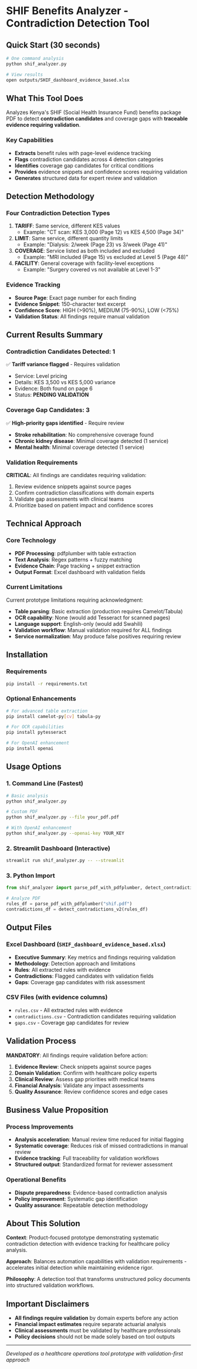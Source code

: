 # SHIF Benefits Analyzer - Contradiction Detection Tool

## Quick Start (30 seconds)
```bash
# One command analysis
python shif_analyzer.py

# View results
open outputs/SHIF_dashboard_evidence_based.xlsx
```

## What This Tool Does

Analyzes Kenya's SHIF (Social Health Insurance Fund) benefits package PDF to detect **contradiction candidates** and coverage gaps with **traceable evidence requiring validation**.

### Key Capabilities
- **Extracts** benefit rules with page-level evidence tracking
- **Flags** contradiction candidates across 4 detection categories
- **Identifies** coverage gap candidates for critical conditions  
- **Provides** evidence snippets and confidence scores requiring validation
- **Generates** structured data for expert review and validation

## Detection Methodology

### Four Contradiction Detection Types
1. **TARIFF**: Same service, different KES values
   - Example: "CT scan: KES 3,000 (Page 12) vs KES 4,500 (Page 34)"
2. **LIMIT**: Same service, different quantity limits
   - Example: "Dialysis: 2/week (Page 23) vs 3/week (Page 41)"
3. **COVERAGE**: Service listed as both included and excluded
   - Example: "MRI included (Page 15) vs excluded at Level 5 (Page 48)"
4. **FACILITY**: General coverage with facility-level exceptions
   - Example: "Surgery covered vs not available at Level 1-3"

### Evidence Tracking
- **Source Page**: Exact page number for each finding
- **Evidence Snippet**: 150-character text excerpt
- **Confidence Score**: HIGH (>90%), MEDIUM (75-90%), LOW (<75%)
- **Validation Status**: All findings require manual validation

## Current Results Summary

### Contradiction Candidates Detected: 1
✅ **Tariff variance flagged** - Requires validation
- Service: Level pricing  
- Details: KES 3,500 vs KES 5,000 variance
- Evidence: Both found on page 6
- Status: **PENDING VALIDATION**

### Coverage Gap Candidates: 3
✅ **High-priority gaps identified** - Require review
- **Stroke rehabilitation**: No comprehensive coverage found
- **Chronic kidney disease**: Minimal coverage detected (1 service)
- **Mental health**: Minimal coverage detected (1 service)

### Validation Requirements

**CRITICAL**: All findings are candidates requiring validation:
1. Review evidence snippets against source pages
2. Confirm contradiction classifications with domain experts
3. Validate gap assessments with clinical teams
4. Prioritize based on patient impact and confidence scores

## Technical Approach

### Core Technology
- **PDF Processing**: pdfplumber with table extraction
- **Text Analysis**: Regex patterns + fuzzy matching
- **Evidence Chain**: Page tracking + snippet extraction
- **Output Format**: Excel dashboard with validation fields

### Current Limitations
Current prototype limitations requiring acknowledgment:
- **Table parsing**: Basic extraction (production requires Camelot/Tabula)
- **OCR capability**: None (would add Tesseract for scanned pages)
- **Language support**: English-only (would add Swahili)
- **Validation workflow**: Manual validation required for ALL findings
- **Service normalization**: May produce false positives requiring review

## Installation

### Requirements
```bash
pip install -r requirements.txt
```

### Optional Enhancements
```bash
# For advanced table extraction
pip install camelot-py[cv] tabula-py

# For OCR capabilities  
pip install pytesseract

# For OpenAI enhancement
pip install openai
```

## Usage Options

### 1. Command Line (Fastest)
```bash
# Basic analysis
python shif_analyzer.py

# Custom PDF
python shif_analyzer.py --file your_pdf.pdf

# With OpenAI enhancement
python shif_analyzer.py --openai-key YOUR_KEY
```

### 2. Streamlit Dashboard (Interactive)
```bash
streamlit run shif_analyzer.py -- --streamlit
```

### 3. Python Import
```python
from shif_analyzer import parse_pdf_with_pdfplumber, detect_contradictions_v2

# Analyze PDF
rules_df = parse_pdf_with_pdfplumber("shif.pdf")
contradictions_df = detect_contradictions_v2(rules_df)
```

## Output Files

### Excel Dashboard (`SHIF_dashboard_evidence_based.xlsx`)
- **Executive Summary**: Key metrics and findings requiring validation
- **Methodology**: Detection approach and limitations
- **Rules**: All extracted rules with evidence
- **Contradictions**: Flagged candidates with validation fields
- **Gaps**: Coverage gap candidates with risk assessment

### CSV Files (with evidence columns)
- `rules.csv` - All extracted rules with evidence
- `contradictions.csv` - Contradiction candidates requiring validation
- `gaps.csv` - Coverage gap candidates for review

## Validation Process

**MANDATORY**: All findings require validation before action:
1. **Evidence Review**: Check snippets against source pages
2. **Domain Validation**: Confirm with healthcare policy experts
3. **Clinical Review**: Assess gap priorities with medical teams
4. **Financial Analysis**: Validate any impact assessments
5. **Quality Assurance**: Review confidence scores and edge cases

## Business Value Proposition

### Process Improvements
- **Analysis acceleration**: Manual review time reduced for initial flagging
- **Systematic coverage**: Reduces risk of missed contradictions in manual review
- **Evidence tracking**: Full traceability for validation workflows
- **Structured output**: Standardized format for reviewer assessment

### Operational Benefits
- **Dispute preparedness**: Evidence-based contradiction analysis
- **Policy improvement**: Systematic gap identification
- **Quality assurance**: Repeatable detection methodology

## About This Solution

**Context**: Product-focused prototype demonstrating systematic contradiction detection with evidence tracking for healthcare policy analysis.

**Approach**: Balances automation capabilities with validation requirements - accelerates initial detection while maintaining evidence rigor.

**Philosophy**: A detection tool that transforms unstructured policy documents into structured validation workflows.

## Important Disclaimers

- **All findings require validation** by domain experts before any action
- **Financial impact estimates** require separate actuarial analysis
- **Clinical assessments** must be validated by healthcare professionals
- **Policy decisions** should not be made solely based on tool outputs

---

*Developed as a healthcare operations tool prototype with validation-first approach*